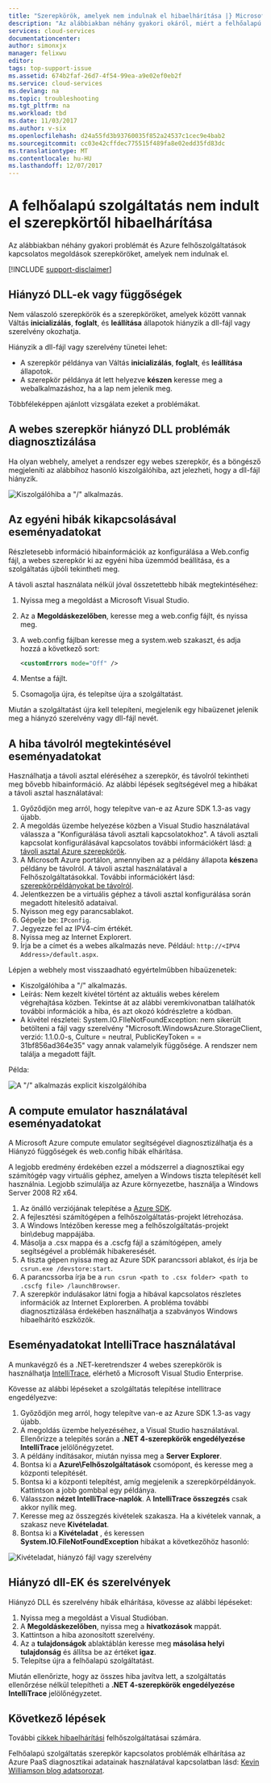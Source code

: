 ```yaml
---
title: "Szerepkörök, amelyek nem indulnak el hibaelhárítása |} Microsoft Docs"
description: "Az alábbiakban néhány gyakori okáról, miért a felhőalapú szolgáltatás szerepkör esetleg nem indulnak el. Ezek a problémák megoldások is rendelkezésre állnak."
services: cloud-services
documentationcenter: 
author: simonxjx
manager: felixwu
editor: 
tags: top-support-issue
ms.assetid: 674b2faf-26d7-4f54-99ea-a9e02ef0eb2f
ms.service: cloud-services
ms.devlang: na
ms.topic: troubleshooting
ms.tgt_pltfrm: na
ms.workload: tbd
ms.date: 11/03/2017
ms.author: v-six
ms.openlocfilehash: d24a55fd3b93760035f852a24537c1cec9e4bab2
ms.sourcegitcommit: cc03e42cffdec775515f489fa8e02edd35fd83dc
ms.translationtype: MT
ms.contentlocale: hu-HU
ms.lasthandoff: 12/07/2017
---
```

# <a name="troubleshoot-cloud-service-roles-that-fail-to-start"></a>A felhőalapú szolgáltatás nem indult el szerepkörtől hibaelhárítása
Az alábbiakban néhány gyakori problémát és Azure felhőszolgáltatások kapcsolatos megoldások szerepköröket, amelyek nem indulnak el.

[!INCLUDE [support-disclaimer](../../includes/support-disclaimer.md)]

## <a name="missing-dlls-or-dependencies"></a>Hiányzó DLL-ek vagy függőségek
Nem válaszoló szerepkörök és a szerepköröket, amelyek között vannak Váltás **inicializálás**, **foglalt**, és **leállítása** állapotok hiányzik a dll-fájl vagy szerelvény okozhatja.

Hiányzik a dll-fájl vagy szerelvény tünetei lehet:

* A szerepkör példánya van Váltás **inicializálás**, **foglalt**, és **leállítása** állapotok.
* A szerepkör példánya át lett helyezve **készen** keresse meg a webalkalmazáshoz, ha a lap nem jelenik meg.

Többféleképpen ajánlott vizsgálata ezeket a problémákat.

## <a name="diagnose-missing-dll-issues-in-a-web-role"></a>A webes szerepkör hiányzó DLL problémák diagnosztizálása
Ha olyan webhely, amelyet a rendszer egy webes szerepkör, és a böngésző megjeleníti az alábbihoz hasonló kiszolgálóhiba, azt jelezheti, hogy a dll-fájl hiányzik.

![Kiszolgálóhiba a "/" alkalmazás.](./media/cloud-services-troubleshoot-roles-that-fail-start/ic503388.png)

## <a name="diagnose-issues-by-turning-off-custom-errors"></a>Az egyéni hibák kikapcsolásával eseményadatokat
Részletesebb információ hibainformációk az konfigurálása a Web.config fájl, a webes szerepkör ki az egyéni hiba üzemmód beállítása, és a szolgáltatás újbóli tekintheti meg.

A távoli asztal használata nélkül jóval összetettebb hibák megtekintéséhez:

1. Nyissa meg a megoldást a Microsoft Visual Studio.
2. Az a **Megoldáskezelőben**, keresse meg a web.config fájlt, és nyissa meg.
3. A web.config fájlban keresse meg a system.web szakaszt, és adja hozzá a következő sort:

    ```xml
    <customErrors mode="Off" />
    ```
4. Mentse a fájlt.
5. Csomagolja újra, és telepítse újra a szolgáltatást.

Miután a szolgáltatást újra kell telepíteni, megjelenik egy hibaüzenet jelenik meg a hiányzó szerelvény vagy dll-fájl nevét.

## <a name="diagnose-issues-by-viewing-the-error-remotely"></a>A hiba távolról megtekintésével eseményadatokat
Használhatja a távoli asztal eléréséhez a szerepkör, és távolról tekintheti meg bővebb hibainformáció. Az alábbi lépések segítségével meg a hibákat a távoli asztal használatával:

1. Győződjön meg arról, hogy telepítve van-e az Azure SDK 1.3-as vagy újabb.
2. A megoldás üzembe helyezése közben a Visual Studio használatával válassza a "Konfigurálása távoli asztali kapcsolatokhoz". A távoli asztali kapcsolat konfigurálásával kapcsolatos további információkért lásd: [a távoli asztal Azure szerepkörök](../vs-azure-tools-remote-desktop-roles.md).
3. A Microsoft Azure portálon, amennyiben az a példány állapota **készen**a példány be távolról. A távoli asztal használatával a Felhőszolgáltatásokkal. További információkért lásd: [szerepkörpéldányokat be távolról](cloud-services-role-enable-remote-desktop-new-portal.md#remote-into-role-instances).
5. Jelentkezzen be a virtuális géphez a távoli asztal konfigurálása során megadott hitelesítő adataival.
6. Nyisson meg egy parancsablakot.
7. Gépelje be: `IPconfig`.
8. Jegyezze fel az IPV4-cím értékét.
9. Nyissa meg az Internet Explorert.
10. Írja be a címet és a webes alkalmazás neve. Például: `http://<IPV4 Address>/default.aspx`.

Lépjen a webhely most visszaadható egyértelműbben hibaüzenetek:

* Kiszolgálóhiba a "/" alkalmazás.
* Leírás: Nem kezelt kivétel történt az aktuális webes kérelem végrehajtása közben. Tekintse át az alábbi veremkivonatban találhatók további információk a hiba, és azt okozó kódrészletre a kódban.
* A kivétel részletei: System.IO.FIleNotFoundException: nem sikerült betölteni a fájl vagy szerelvény "Microsoft.WindowsAzure.StorageClient, verzió: 1.1.0.0-s, Culture = neutral, PublicKeyToken = = 31bf856ad364e35" vagy annak valamelyik függősége. A rendszer nem találja a megadott fájlt.

Példa:

![A "/" alkalmazás explicit kiszolgálóhiba](./media/cloud-services-troubleshoot-roles-that-fail-start/ic503389.png)

## <a name="diagnose-issues-by-using-the-compute-emulator"></a>A compute emulator használatával eseményadatokat
A Microsoft Azure compute emulator segítségével diagnosztizálhatja és a Hiányzó függőségek és web.config hibák elhárítása.

A legjobb eredmény érdekében ezzel a módszerrel a diagnosztikai egy számítógép vagy virtuális géphez, amelyen a Windows tiszta telepítését kell használnia. Legjobb szimulálja az Azure környezetbe, használja a Windows Server 2008 R2 x64.

1. Az önálló verziójának telepítése a [Azure SDK](https://azure.microsoft.com/downloads/).
2. A fejlesztési számítógépen a felhőszolgáltatás-projekt létrehozása.
3. A Windows Intézőben keresse meg a felhőszolgáltatás-projekt bin\debug mappájába.
4. Másolja a .csx mappa és a .cscfg fájl a számítógépen, amely segítségével a problémák hibakeresését.
5. A tiszta gépen nyissa meg az Azure SDK parancssori ablakot, és írja be `csrun.exe /devstore:start`.
6. A parancssorba írja be a `run csrun <path to .csx folder> <path to .cscfg file> /launchBrowser`.
7. A szerepkör indulásakor látni fogja a hibával kapcsolatos részletes információk az Internet Explorerben. A probléma további diagnosztizálása érdekében használhatja a szabványos Windows hibaelhárító eszközök.

## <a name="diagnose-issues-by-using-intellitrace"></a>Eseményadatokat IntelliTrace használatával
A munkavégző és a .NET-keretrendszer 4 webes szerepkörök is használhatja [IntelliTrace](https://msdn.microsoft.com/library/dd264915.aspx), elérhető a Microsoft Visual Studio Enterprise.

Kövesse az alábbi lépéseket a szolgáltatás telepítése intellitrace engedélyezve:

1. Győződjön meg arról, hogy telepítve van-e az Azure SDK 1.3-as vagy újabb.
2. A megoldás üzembe helyezéséhez, a Visual Studio használatával. Ellenőrizze a telepítés során a **.NET 4-szerepkörök engedélyezése IntelliTrace** jelölőnégyzetet.
3. A példány indításakor, miután nyissa meg a **Server Explorer**.
4. Bontsa ki a **Azure\\Felhőszolgáltatások** csomópont, és keresse meg a központi telepítését.
5. Bontsa ki a központi telepítést, amíg megjelenik a szerepkörpéldányok. Kattintson a jobb gombbal egy példánya.
6. Válasszon **nézet IntelliTrace-naplók**. A **IntelliTrace összegzés** csak akkor nyílik meg.
7. Keresse meg az összegzés kivételek szakasza. Ha a kivételek vannak, a szakasz neve **Kivételadat**.
8. Bontsa ki a **Kivételadat** , és keressen **System.IO.FileNotFoundException** hibákat a következőhöz hasonló:

![Kivételadat, hiányzó fájl vagy szerelvény](./media/cloud-services-troubleshoot-roles-that-fail-start/ic503390.png)

## <a name="address-missing-dlls-and-assemblies"></a>Hiányzó dll-EK és szerelvények
Hiányzó DLL és szerelvény hibák elhárítása, kövesse az alábbi lépéseket:

1. Nyissa meg a megoldást a Visual Studióban.
2. A **Megoldáskezelőben**, nyissa meg a **hivatkozások** mappát.
3. Kattintson a hiba azonosított szerelvény.
4. Az a **tulajdonságok** ablaktáblán keresse meg **másolása helyi tulajdonság** és állítsa be az értéket **igaz**.
5. Telepítse újra a felhőalapú szolgáltatást.

Miután ellenőrizte, hogy az összes hiba javítva lett, a szolgáltatás ellenőrzése nélkül telepítheti a **.NET 4-szerepkörök engedélyezése IntelliTrace** jelölőnégyzetet.

## <a name="next-steps"></a>Következő lépések
További [cikkek hibaelhárítási](https://azure.microsoft.com/documentation/articles/?tag=top-support-issue&product=cloud-services) felhőszolgáltatásai számára.

Felhőalapú szolgáltatás szerepkör kapcsolatos problémák elhárítása az Azure PaaS diagnosztikai adatainak használatával kapcsolatban lásd: [Kevin Williamson blog adatsorozat](http://blogs.msdn.com/b/kwill/archive/2013/08/09/windows-azure-paas-compute-diagnostics-data.aspx).

